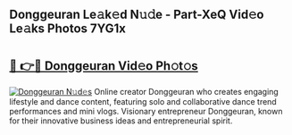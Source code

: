 ## Donggeuran Le𝚊k𝚎d N𝚞𝚍e - Part-XeQ Vid𝚎o Le𝚊ks Photos 7YG1x

# <h2><a href="http://fbdg06.evod.top/?m=Donggeuran">🔗 👉🔴 Donggeuran Vid𝚎o Ph𝚘t𝚘s</a></h2>

[![Donggeuran N𝚞d𝚎s](https://i.imgur.com/8V9OHl7.gif)](http://fbdg06.evod.top/?m=Donggeuran)
Online creator Donggeuran who creates engaging lifestyle and dance content, featuring solo and collaborative dance trend performances and mini vlogs. Visionary entrepreneur Donggeuran, known for their innovative business ideas and entrepreneurial spirit. 
